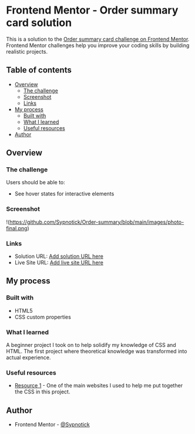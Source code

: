 # Frontend Mentor - Order summary card solution

This is a solution to the [Order summary card challenge on Frontend Mentor](https://www.frontendmentor.io/challenges/order-summary-component-QlPmajDUj). Frontend Mentor challenges help you improve your coding skills by building realistic projects. 

## Table of contents

- [Overview](#overview)
  - [The challenge](#the-challenge)
  - [Screenshot](#screenshot)
  - [Links](#links)
- [My process](#my-process)
  - [Built with](#built-with)
  - [What I learned](#what-i-learned)
  - [Useful resources](#useful-resources)
- [Author](#author)

## Overview

### The challenge

Users should be able to:

- See hover states for interactive elements

### Screenshot

!(https://github.com/Sypnotick/Order-summary/blob/main/images/photo-final.png)

### Links

- Solution URL: [Add solution URL here](https://your-solution-url.com)
- Live Site URL: [Add live site URL here](https://your-live-site-url.com)

## My process

### Built with

- HTML5 
- CSS custom properties

### What I learned

A beginner project I took on to help solidify my knowledge of CSS and HTML. The first project where theoretical knowledge was transformed into actual experience.

### Useful resources

- [Resource 1](https://www.w3schools.com/css/) - One of the main websites I used to help me put together the CSS in this project.

## Author

- Frontend Mentor - [@Sypnotick](https://www.frontendmentor.io/profile/Sypnotick)


